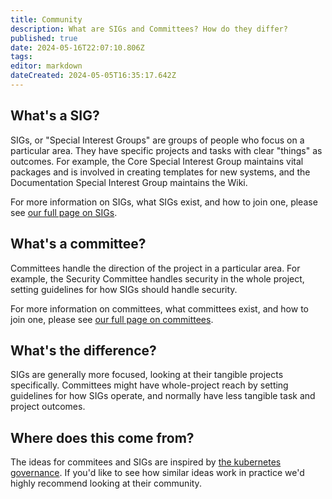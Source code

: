 ```yaml
---
title: Community
description: What are SIGs and Committees? How do they differ?
published: true
date: 2024-05-16T22:07:10.806Z
tags: 
editor: markdown
dateCreated: 2024-05-05T16:35:17.642Z
---
```


## What's a SIG?

SIGs, or "Special Interest Groups" are groups of people who focus on a particular area. They have specific projects and tasks with clear "things" as outcomes. For example, the Core Special Interest Group maintains vital packages and is involved in creating templates for new systems, and the Documentation Special Interest Group maintains the Wiki.

For more information on SIGs, what SIGs exist, and how to join one, please see [our full page on SIGs](/community/sigs).

## What's a committee?

Committees handle the direction of the project in a particular area. For example, the Security Committee handles security in the whole project, setting guidelines for how SIGs should handle security.

For more information on committees, what committees exist, and how to join one, please see [our full page on committees](/community/committees).

## What's the difference?

SIGs are generally more focused, looking at their tangible projects specifically. Committees might have whole-project reach by setting guidelines for how SIGs operate, and normally have less tangible task and project outcomes.

## Where does this come from?

The ideas for commitees and SIGs are inspired by [the kubernetes governance](https://github.com/kubernetes/community). If you'd like to see how similar ideas work in practice we'd highly recommend looking at their community.
